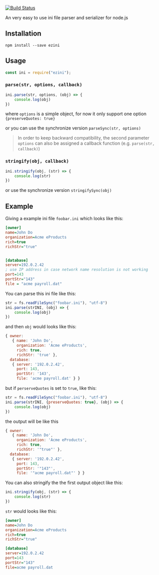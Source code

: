 [![Build Status](https://travis-ci.org/vimsucks/ezini.svg?branch=master)](https://travis-ci.org/vimsucks/ezini)


An very easy to use ini file parser and serializer for node.js

## Installation
```
npm install --save ezini
```

## Usage
```javascript
const ini = require("ezini");
```

### `parse(str, options, callback)`
```javascript
ini.parse(str, options, (obj) => {
    console.log(obj)
})
```
where `options` is a simple object, for now it only support one option `{preserveQuotes: true}`

or you can use the  synchronize version `parseSync(str, options)`

> In order to keep backward compatibility, the second parameter `options` can also be assigned a callback function (e.g. `parse(str, callback)`)

### `stringify(obj, callback)`
```javascript
ini.stringify(obj, (str) => {
    console.log(str)
})
```
or use the  synchronize version `stringifySync(obj)`

## Example
Giving a example ini file `foobar.ini` which looks like this:
```ini
[owner]
name=John Do
organization=Acme eProducts
rich=true
richStr="true"


[database]
server=192.0.2.42
; use IP address in case network name resolution is not working
port=143
portStr="143"
file = "acme payroll.dat"
```

You can parse this ini file like this:
```javascript
str = fs.readFileSync("foobar.ini"), "utf-8")
ini.parse(strINI, (obj) => {
    console.log(obj)
})
```

and then `obj` would looks like this:
```javascript
{ owner: 
   { name: 'John Do',
     organization: 'Acme eProducts',
     rich: true,
     richStr: 'true' },
  database: 
   { server: '192.0.2.42',
     port: 143,
     portStr: '143',
     file: 'acme payroll.dat' } }
```

but if `perserveQuotes` is set to `true`, like this:
```javascript
str = fs.readFileSync("foobar.ini"), "utf-8")
ini.parse(strINI, {preserveQuotes: true}, (obj) => {
    console.log(obj)
})
```

the output will be like this
```javascript
{ owner: 
   { name: 'John Do',
     organization: 'Acme eProducts',
     rich: true,
     richStr: '"true"' },
  database: 
   { server: '192.0.2.42',
     port: 143,
     portStr: '"143"',
     file: '"acme payroll.dat"' } }
```

You can also stringify the the first output object like this:
```javascript
ini.stringify(obj, (str) => {
    console.log(str)
})
```
`str` would looks like this:
```ini
[owner]
name=John Do
organization=Acme eProducts
rich=true
richStr="true"

[database]
server=192.0.2.42
port=143
portStr="143"
file=acme payroll.dat
```
